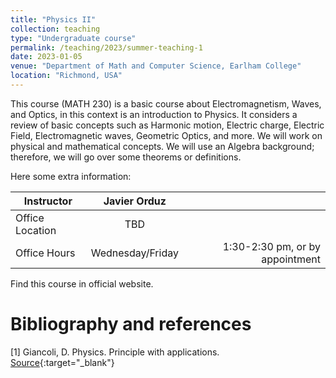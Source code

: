 ```yaml
---
title: "Physics II"
collection: teaching
type: "Undergraduate course"
permalink: /teaching/2023/summer-teaching-1
date: 2023-01-05
venue: "Department of Math and Computer Science, Earlham College"
location: "Richmond, USA"
---
```


This course (MATH 230) is a basic course about Electromagnetism, Waves, and Optics, in this context is an introduction to Physics.
It considers a review of basic 
concepts such as Harmonic motion, 
Electric charge, Electric Field, 
Electromagnetic waves, Geometric Optics, and more.
We will work on physical and mathematical concepts.
We will use an Algebra background; therefore, we will go over some 
theorems or definitions.
<!--[BU website](https://tinyurl.com/yhgalmw6){:target="_blank"}, -->

Here some extra information:

| Instructor   |      Javier Orduz      |   |
|--------------------|:-----------------------:|----------------:|
| Office Location |  TBD |  |
| Office Hours |    Wednesday/Friday   |   1:30-2:30 pm, or by appointment |


Find this course in official website.

# Bibliography and references
[1] Giancoli, D. Physics. Principle with applications. [Source](https://www.pearson.com/en-us/subject-catalog/p/physics-principles-and-applications/P200000006936/9780137679065){:target="_blank"}

